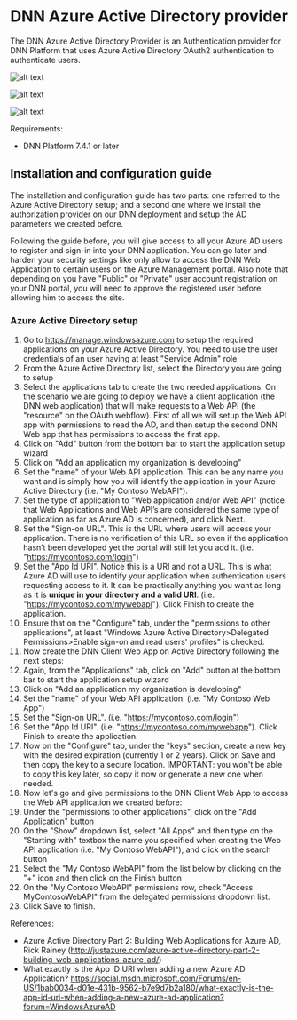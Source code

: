 # DNN Azure Active Directory provider
The DNN Azure Active Directory Provider is an Authentication provider for DNN Platform that uses Azure Active Directory OAuth2 authentication to authenticate users.

![alt text](https://intelequia.blob.core.windows.net/images/DNNAzureAD1.png "Sign-in with Azure AD")

![alt text](https://intelequia.blob.core.windows.net/images/DNNAzureAD2.png "Sign-in with Azure AD")

![alt text](https://intelequia.blob.core.windows.net/images/DNNAzureAD3.png "Sign-in with Azure AD")

Requirements:
* DNN Platform 7.4.1 or later

## Installation and configuration guide
The installation and configuration guide has two parts: one referred to the Azure Active Directory setup; and a second one where we install the authorization provider on our DNN deployment and setup the AD parameters we created before. 

Following the guide before, you will give access to all your Azure AD users to register and sign-in into your DNN application. You can go later and harden your security settings like only allow to access the DNN Web Application to certain users on the Azure Management portal. Also note that depending on you have "Public" or "Private" user account registration on your DNN portal, you will need to approve the registered user before allowing him to access the site. 

### Azure Active Directory setup
1. Go to https://manage.windowsazure.com to setup the required applications on your Azure Active Directory. You need to use the user credentials of an user having at least "Service Admin" role. 
2. From the Azure Active Directory list, select the Directory you are going to setup
3. Select the applications tab to create the two needed applications. On the scenario we are going to deploy we have a client application (the DNN web application) that will make requests to a Web API (the "resource" on the OAuth webflow). First of all we will setup the Web API app with permissions to read the AD, and then setup the second DNN Web app that has permissions to access the first app.
  1. Click on "Add" button from the bottom bar to start the application setup wizard
  2. Click on "Add an application my organization is developing"
  3. Set the "name" of your Web API application. This can be any name you want and is simply how you will identify the application in your Azure Active Directory (i.e. "My Contoso WebAPI").
  4. Set the type of application to "Web application and/or Web API" (notice that Web Applications and Web API’s are considered the same type of application as far as Azure AD is concerned), and click Next.
  5. Set the "Sign-on URL". This is the URL where users will access your application. There is no verification of this URL so even if the application hasn’t been developed yet the portal will still let you add it. (i.e. "https://mycontoso.com/login")
  6. Set the "App Id URI". Notice this is a URI and not a URL. This is what Azure AD will use to identify your application when authentication users requesting access to it. It can be practically anything you want as long as it is **unique in your directory and a valid URI**. (i.e. "https://mycontoso.com/mywebapi"). Click Finish to create the application.
  7. Ensure that on the "Configure" tab, under the "permissions to other applications", at least "Windows Azure Active Directory>Delegated Permissions>Enable sign-on and read users' profiles" is checked.
4. Now create the DNN Client Web App on Active Directory following the next steps:
  1. Again, from the "Applications" tab, click on "Add" button at the bottom bar to start the application setup wizard 
  2. Click on "Add an application my organization is developing"
  3. Set the "name" of your Web API application. (i.e. "My Contoso Web App")
  4. Set the "Sign-on URL". (i.e. "https://mycontoso.com/login")
  5. Set the "App Id URI". (i.e. "https://mycontoso.com/mywebapp"). Click Finish to create the application.
  6. Now on the "Configure" tab, under the "keys" section, create a new key with the desired expiration (currently 1 or 2 years). Click on Save and then copy the key to a secure location. IMPORTANT: you won't be able to copy this key later, so copy it now or generate a new one when needed.
  7. Now let's go and give permissions to the DNN Client Web App to access the Web API application we created before:
   1. Under the "permissions to other applications", click on the "Add Application" button
   2. On the "Show" dropdown list, select "All Apps" and then type on the "Starting with" textbox the name you specified when creating the Web API application (i.e. "My Contoso WebAPI"), and click on the search button
   3. Select the "My Contoso WebAPI" from the list below by clicking on the "+" icon and then click on the Finish button
   4. On the "My Contoso WebAPI" permissions row, check "Access MyContosoWebAPI" from the delegated permissions dropdown list.
   5. Click Save to finish.


References:
* Azure Active Directory Part 2: Building Web Applications for Azure AD, Rick Rainey (http://justazure.com/azure-active-directory-part-2-building-web-applications-azure-ad/) 
* What exactly is the App ID URI when adding a new Azure AD Application? https://social.msdn.microsoft.com/Forums/en-US/1bab0034-d01e-431b-9562-b7e9d7b2a180/what-exactly-is-the-app-id-uri-when-adding-a-new-azure-ad-application?forum=WindowsAzureAD
